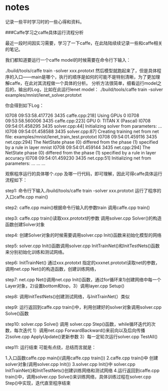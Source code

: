 # notes
记录一些平时学习时的一些心得和资料。


###Caffe学习之caffe具体运行流程分析

最近一段时间因实习需要，学习了一下caffe，在此陆陆续续记录一些和caffe相关的笔记。

我们都知道要运行一个caffe model的时候需要在命令行下输入：

./build/tools/caffe train -solver xxx.prototxt 
然后模型就跑起来了，但是具体程序的入口——main是哪个，执行的顺序是如何的可能不是特别清晰，为了更加理解caffe，在此对其流程做一个具体的分析。
分析方法很简单，细看运行model之后的，输出的Log，比如在此运行lenet model：
./build/tools/caffe train -solver examples/mnist/lenet_solver.prototxt


你会得到如下Log：

I0708 09:53:58.417726  3435 caffe.cpp:218] Using GPUs 0
I0708 09:53:58.560006  3435 caffe.cpp:223] GPU 0: TITAN X (Pascal)
I0708 09:54:01.458295  3435 solver.cpp:44] Initializing solver from parameters: 
...
I0708 09:54:01.458588  3435 solver.cpp:87] Creating training net from net file: examples/mnist/lenet_train_test.prototxt
I0708 09:54:01.459116  3435 net.cpp:294] The NetState phase (0) differed from the phase (1) specified by a rule in layer mnist
I0708 09:54:01.459144  3435 net.cpp:294] The NetState phase (0) differed from the phase (1) specified by a rule in layer accuracy
I0708 09:54:01.459230  3435 net.cpp:51] Initializing net from parameters:
...
...
...

观察程序运行的具体哪个.cpp 及哪一行代码，即可理解，因此可得caffe具体运行流程如下：

step1: 命令行下输入./build/tools/caffe train -solver xxx.prototxt 运行了程序的入口caffe.cpp main()

step2: caffe.cpp main()根据命令行输入的参数train 调用caffe.cpp train()

step3: caffe.cpp train()读取xxx.prototxt的参数 调用solver.cpp Solver()的构造函数创建Solver对象

step4: 创建Solver对象的时候需要调用solver.cpp Init()函数来初始化模型的网络

step5: solver.cpp Init()函数调用solver.cpp InitTrainNet()和InitTestNets()函数来分别初始化训练和测试网络。

step6: InitTrainNet() 通过xxx.prototxt 指定的xxxnet.prototxt读取net的参数，调用net.cpp Net()的构造函数，创建训练网络，

step7: net.cpp Net()调用net.cpp Init()函数，通过for循环来1)创建网络中每一个Layer对象，2)设置bottom和top，3）调用layer.cpp Setup()

step8: 调用InitTestNets()创建测试网络，与InitTrainNet(）类似

step9: 运行返回到caffe.cpp train()中，利用创建好的solver对象调用solver.cpp Solve()函数

step10: solver.cpp Solve() 调用 solver.cpp Step()函数，while循环迭代的次数，每次迭代 1）调用net.cpp ForwardBackward()来前向以及后向传播 2)solve.cpp ApplyUpdate()更新参数 3）每一定轮次运行solver.cpp TestAll()

step11: 运行结束
可能有点绕，总结而言就是：

1.入口函数caffe.cpp main()(调用caffe.cpp train()) 
2.caffe.cpp train()中 创建solver对象(调用solver.cpp Init()) 
3.solver.cpp Init()中 solver.cpp InitTrainNet()和InitTestNets()创建训练网络和测试网络 
4.运行返回到caffe.cpp train()中，调用solver.cpp Solve()来训练网络，具体训练过程在solver.cpp Step()中实现，迭代直至程序结束
